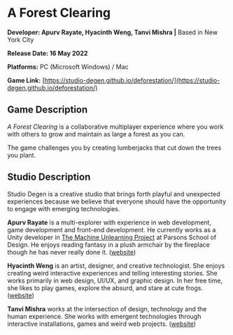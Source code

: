 # A Forest Clearing
**Developer: Apurv Rayate, Hyacinth Weng, Tanvi Mishra |** Based in New York City

**Release Date: 16 May 2022**

**Platforms:** PC (Microsoft Windows) / Mac

**Game Link:** [https://studio-degen.github.io/deforestation/](https://studio-degen.github.io/deforestation/)

## Game Description

*A Forest Clearing* is a collaborative multiplayer experience where you work with others to grow and maintain as large a forest as you can.

The game challenges you by creating lumberjacks that cut down the trees you plant.

## Studio Description

Studio Degen is a creative studio that brings forth playful and unexpected experiences because we believe that everyone should have the opportunity to engage with emerging technologies.

**Apurv Rayate** is a multi-explorer with experience in web development, game development and front-end development. He currently works as a Unity developer in [The Machine Unlearning Project](https://www.colleenmacklin.com/clouds) at Parsons School of Design. He enjoys reading fantasy in a plush armchair by the fireplace though he has never really done it. ([website](https://apurvrayate.myportfolio.com/work))

**Hyacinth Weng** is an artist, designer, and creative technologist. She enjoys creating weird interactive experiences and telling interesting stories. She works primarily in web design, UI/UX, and graphic design. In her free time, she likes to play games, explore the absurd, and stare at cute frogs. ([website](https://pandahya.github.io/portfolio/index.html))

**Tanvi Mishra** works at the intersection of design, technology and the human experience.  She works with emergent technologies through interactive installations, games and weird web projects. ([website](https://tanvi.glitch.me))
